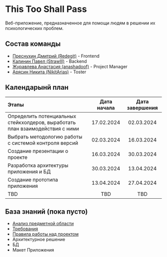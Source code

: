 # This Too Shall Pass 

Веб-приложение, предназначенное для помощи людям в решении их психологических проблем.

## Состав команды 

- [Преснухин Дмитрий (Redegit)](https://github.com/Redegit) - Frontend
- [Калинин Павел (Strawlll)](https://github.com/Strawlll) - Backend
- [Журавлева Анастасия (anashadoof)](https://github.com/anashadoof) - Project Manager
- [Арясин Никита (NikitArias)](https://github.com/NikitArias) - Toster

## Календарынй план

| Этапы                                                                         | Дата начала | Дата завершения |
| :---------------------------------------------------------------------------- | :---------: | :-------------: |
| Определить потенциальных стейкхолдеров, выработать план взаимодействия с ними | 17.02.2024  |   02.03.2024    |
| Выбрать методологию работы с системой контроля версий                         | 02.03.2024  |   16.03.2024    |
| Создание презентации о проекте                                                | 16.03.2024  |   30.03.2024    |
| Разработка архитектуры приложения и БД                                        | 30.03.2024  |   13.04.2024    |
| Создание прототипа приложения                                                 | 13.04.2024  |   27.04.2024    |
| TBD                                                                           |     TBD     |       TBD       |

## База знаний (пока пусто)
- [Анализ предметной области](./docs/анализ%20предметной%20области%20и%20структура.pptx)
- [Требования](./docs/требования.md)
- [Правила работы над проектом](./docs/правила%20работы%20над%20проектом.md)
- Архитектурное решение
- БД
- Макет Приложения
